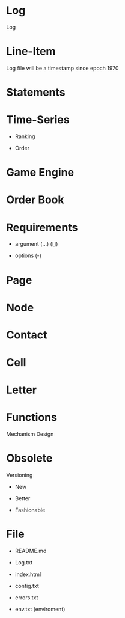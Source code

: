 # Log
Log

# Line-Item

Log file will be a timestamp since epoch 1970

# Statements

# Time-Series

- Ranking

- Order
# Game Engine

# Order Book

# Requirements

- argument (...) ([])

- options (-)
# Page

# Node

# Contact

# Cell

# Letter

# Functions

Mechanism Design

# Obsolete

Versioning

- New

- Better

- Fashionable

# File

- README.md

- Log.txt

- index.html

- config.txt

- errors.txt

- env.txt (enviroment)


# 
